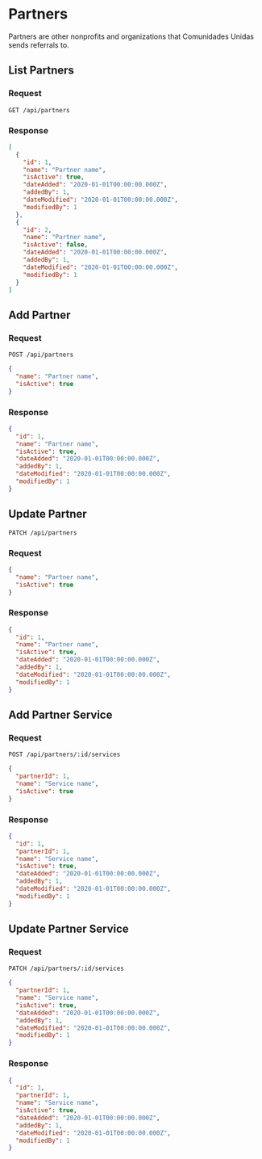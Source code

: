 # Partners

Partners are other nonprofits and organizations that Comunidades Unidas sends referrals to.

## List Partners

### Request

```
GET /api/partners
```

### Response

```json
[
  {
    "id": 1,
    "name": "Partner name",
    "isActive": true,
    "dateAdded": "2020-01-01T00:00:00.000Z",
    "addedBy": 1,
    "dateModified": "2020-01-01T00:00:00.000Z",
    "modifiedBy": 1
  },
  {
    "id": 2,
    "name": "Partner name",
    "isActive": false,
    "dateAdded": "2020-01-01T00:00:00.000Z",
    "addedBy": 1,
    "dateModified": "2020-01-01T00:00:00.000Z",
    "modifiedBy": 1
  }
]
```

## Add Partner

### Request

```
POST /api/partners
```

```json
{
  "name": "Partner name",
  "isActive": true
}
```

### Response

```json
{
  "id": 1,
  "name": "Partner name",
  "isActive": true,
  "dateAdded": "2020-01-01T00:00:00.000Z",
  "addedBy": 1,
  "dateModified": "2020-01-01T00:00:00.000Z",
  "modifiedBy": 1
}
```

## Update Partner

```
PATCH /api/partners
```

### Request

```json
{
  "name": "Partner name",
  "isActive": true
}
```

### Response

```json
{
  "id": 1,
  "name": "Partner name",
  "isActive": true,
  "dateAdded": "2020-01-01T00:00:00.000Z",
  "addedBy": 1,
  "dateModified": "2020-01-01T00:00:00.000Z",
  "modifiedBy": 1
}
```

## Add Partner Service

### Request

```
POST /api/partners/:id/services
```

```json
{
  "partnerId": 1,
  "name": "Service name",
  "isActive": true
}
```

### Response

```json
{
  "id": 1,
  "partnerId": 1,
  "name": "Service name",
  "isActive": true,
  "dateAdded": "2020-01-01T00:00:00.000Z",
  "addedBy": 1,
  "dateModified": "2020-01-01T00:00:00.000Z",
  "modifiedBy": 1
}
```

## Update Partner Service

### Request

```
PATCH /api/partners/:id/services
```

```json
{
  "partnerId": 1,
  "name": "Service name",
  "isActive": true,
  "dateAdded": "2020-01-01T00:00:00.000Z",
  "addedBy": 1,
  "dateModified": "2020-01-01T00:00:00.000Z",
  "modifiedBy": 1
}
```

### Response

```json
{
  "id": 1,
  "partnerId": 1,
  "name": "Service name",
  "isActive": true,
  "dateAdded": "2020-01-01T00:00:00.000Z",
  "addedBy": 1,
  "dateModified": "2020-01-01T00:00:00.000Z",
  "modifiedBy": 1
}
```
